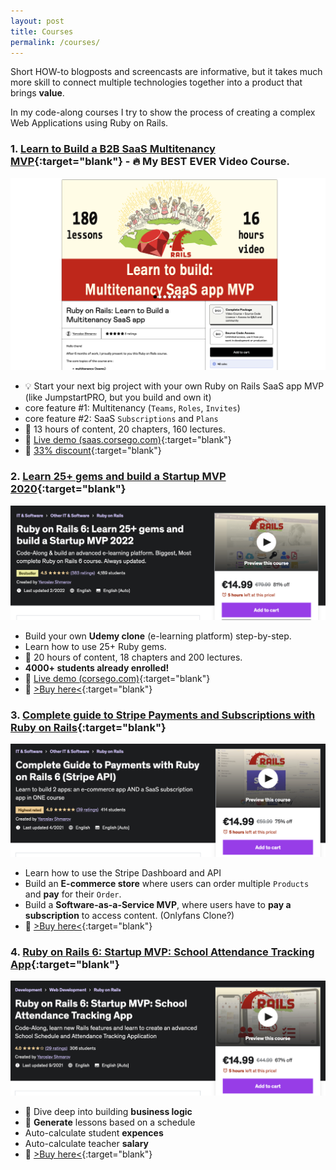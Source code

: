 ```yaml
---
layout: post
title: Courses
permalink: /courses/
---
```


Short HOW-to blogposts and screencasts are informative, but it takes much more skill to connect multiple technologies together into a product that brings **value**.

In my code-along courses I try to show the process of creating a complex Web Applications using Ruby on Rails.

### 1. [Learn to Build a B2B SaaS Multitenancy MVP](https://gumroad.com/l/ror6saas){:target="blank"} - 🔥 My BEST EVER Video Course.

![courses-saas](/assets/static-pages/courses-saas.png)

- 💡 Start your next big project with your own Ruby on Rails SaaS app MVP (like JumpstartPRO, but you build and own it)
- core feature #1: Multitenancy (`Teams`, `Roles`, `Invites`)
- core feature #2: SaaS `Subscriptions` and `Plans`
- 📕 13 hours of content, 20 chapters, 160 lectures.
- 👀 [Live demo (saas.corsego.com)](https://saas.corsego.com){:target="blank"}
- 🤑 [33% discount](https://gumroad.com/l/ror6saas/presale33){:target="blank"}

### 2. [Learn 25+ gems and build a Startup MVP 2020](https://www.udemy.com/course/2519558/?referralCode=4721E9D437DEE1734159){:target="blank"}

![courses-25gems](/assets/static-pages/courses-25gems.png)

- Build your own **Udemy clone** (e-learning platform) step-by-step.
- Learn how to use 25+ Ruby gems.
- 📕 20 hours of content, 18 chapters and 200 lectures.
- **4000+ students already enrolled!**
- 👀 [Live demo (corsego.com)](https://corsego.com){:target="blank"}
- 🤑 [>Buy here<](https://www.udemy.com/course/2519558/?referralCode=4721E9D437DEE1734159){:target="blank"}

### 3. [Complete guide to Stripe Payments and Subscriptions with Ruby on Rails](https://www.udemy.com/course/complete-guide-to-payments-with-ruby-on-rails-stripe-api/?referralCode=41A5A2FC554CFE261894){:target="blank"}

![courses-stripe](/assets/static-pages/courses-stripe.png)

- Learn how to use the Stripe Dashboard and API
- Build an **E-commerce store** where users can order multiple `Products` and **pay** for their `Order`.
- Build a **Software-as-a-Service MVP**, where users have to **pay a subscription** to access content. (Onlyfans Clone?)
- 🤑 [>Buy here<](https://www.udemy.com/course/complete-guide-to-payments-with-ruby-on-rails-stripe-api/?referralCode=41A5A2FC554CFE261894){:target="blank"}

### 4. [Ruby on Rails 6: Startup MVP: School Attendance Tracking App](https://www.udemy.com/course/ruby-on-rails-authentication-authorization-mvp/?referralCode=109A287566701D9AF3CC){:target="blank"}

![courses-attendance](/assets/static-pages/courses-attendance.png)

- 🧠 Dive deep into building **business logic**
- 📆 **Generate** lessons based on a schedule
- Auto-calculate student **expences**
- Auto-calculate teacher **salary**
- 🤑 [>Buy here<](https://www.udemy.com/course/ruby-on-rails-authentication-authorization-mvp/?referralCode=109A287566701D9AF3CC){:target="blank"}